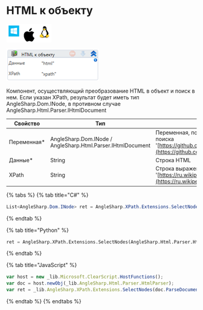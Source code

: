 # HTML к объекту

![](<../../../../.gitbook/assets/image (631).png>)

![](<../../../../.gitbook/assets/image (139).png>)

Компонент, осуществляющий преобразование HTML в объект и поиск в нем. Если указан XPath, результат будет иметь тип AngleSharp.Dom.INode, в противном случае AngleSharp.Html.Parser.IHtmlDocument

| Свойство     | Тип                                                         | Описание                                                                                                                       |
| ------------ | ----------------------------------------------------------- | ------------------------------------------------------------------------------------------------------------------------------ |
| Переменная\* | AngleSharp.Dom.INode / AngleSharp.Html.Parser.IHtmlDocument | Переменная, получающая результат поиска '[https://github.com/AngleSharp/AngleSharp](https://github.com/AngleSharp/AngleSharp)' |
| Данные\*     | String                                                      | Строка HTML                                                                                                                    |
| XPath        | String                                                      | Строка выражения XPath '[https://ru.wikipedia.org/wiki/XPath](https://ru.wikipedia.org/wiki/XPath)'                            |

{% tabs %}
{% tab title="C#" %}
```csharp
List<AngleSharp.Dom.INode> ret = AngleSharp.XPath.Extensions.SelectNodes(new AngleSharp.Html.Parser.HtmlParser().ParseDocument("html").DocumentElement, "xpath");
```
{% endtab %}

{% tab title="Python" %}
```python
ret = AngleSharp.XPath.Extensions.SelectNodes(AngleSharp.Html.Parser.HtmlParser().ParseDocument("html").DocumentElement, "xpath")
```
{% endtab %}

{% tab title="JavaScript" %}
```javascript
var host = new _lib.Microsoft.ClearScript.HostFunctions();
var doc = host.newObj(_lib.AngleSharp.Html.Parser.HtmlParser);
var ret = _lib.AngleSharp.XPath.Extensions.SelectNodes(doc.ParseDocument("html").DocumentElement, "xpath");
```
{% endtab %}
{% endtabs %}
